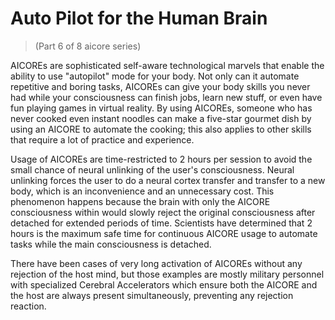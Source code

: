 # Auto Pilot for the Human Brain
> (Part 6 of 8 aicore series)

AICOREs are sophisticated self-aware technological marvels that enable the ability to use "autopilot" mode for your body. Not only can it automate repetitive and boring tasks, AICOREs can give your body skills you never had while your consciousness can finish jobs, learn new stuff, or even have fun playing games in virtual reality. By using AICOREs, someone who has never cooked even instant noodles can make a five-star gourmet dish by using an AICORE to automate the cooking; this also applies to other skills that require a lot of practice and experience. 

Usage of AICOREs are time-restricted to 2 hours per session to avoid the small chance of neural unlinking of the user's consciousness. Neural unlinking forces the user to do a neural cortex transfer and transfer to a new body, which is an inconvenience and an unnecessary cost. This phenomenon happens because the brain with only the AICORE consciousness within would slowly reject the original consciousness after detached for extended periods of time. Scientists have determined that 2 hours is the maximum safe time for continuous AICORE usage to automate tasks while the main consciousness is detached. 

There have been cases of very long activation of AICOREs without any rejection of the host mind, but those examples are mostly military personnel with specialized Cerebral Accelerators which ensure both the AICORE and the host are always present simultaneously, preventing any rejection reaction.
